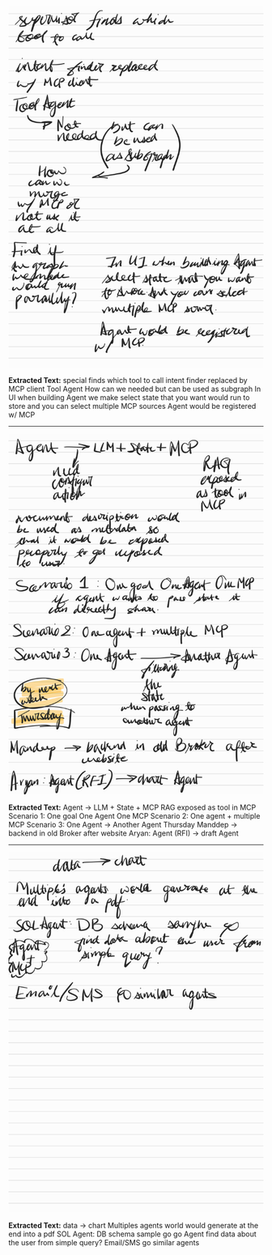 ![](images/Notes_250713_233056.pdf-0-full.png)

**Extracted Text:**
special finds which tool to call
intent finder replaced
by MCP client
Tool Agent
How
can we
needed
but can be used
as subgraph
In UI when building Agent
we make
select state that you want
would run
to store
and you can select
multiple MCP sources
Agent would be registered
w/ MCP



---

![](images/Notes_250713_233056.pdf-1-full.png)

**Extracted Text:**
Agent → LLM + State + MCP
RAG
exposed as tool in MCP
Scenario 1: One goal One Agent One MCP
Scenario 2: One agent + multiple MCP
Scenario 3: One Agent → Another Agent
Thursday
Manddep → backend in old Broker after website
Aryan: Agent (RFI) → draft Agent



---

![](images/Notes_250713_233056.pdf-2-full.png)

**Extracted Text:**
data → chart
Multiples agents world would generate at the end into a pdf
SOL Agent: DB schema sample go go
Agent find data about the user from simple query?
Email/SMS go similar agents

